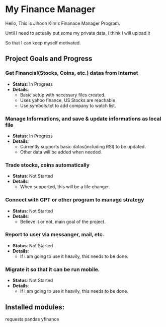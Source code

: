 # My Finance Manager

Hello, This is Jihoon Kim's Finanace Manager Program.

Until I need to actually put some my private data, I think I will upload it

So that I can keep myself motivated.

## Project Goals and Progress

### Get Financial(Stocks, Coins, etc.) datas from Internet
- **Status**: In Progress
- **Details**:
  - Basic setup with necessary files created.
  - Uses yahoo finance, US Stocks are reachable
  - Use symbols.txt to add company to watch list.

### Manage Informations, and save & update informations as local file
- **Status**: In Progress
- **Details**:
  - Currently supports basic datas(including RSI) to be updated.
  - Other data will be added when needed.

### Trade stocks, coins automatically
- **Status**: Not Started
- **Details**:
  - When supported, this will be a life changer.

### Connect with GPT or other program to manage strategy
- **Status**: Not Started
- **Details**:
  - Believe it or not, main goal of the project.

### Report to user via messanger, mail, etc.
- **Status**: Not Started
- **Details**:
  - If I am going to use it heavily, this needs to be done.

### Migrate it so that it can be run mobile.
- **Status**: Not Started
- **Details**:
  - If I am going to use it heavily, this needs to be done.

## Installed modules:
requests
pandas
yfinance
